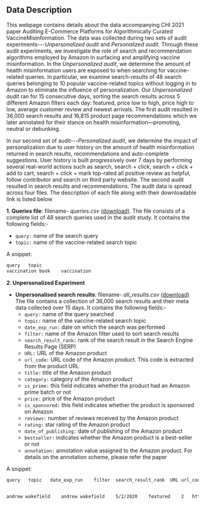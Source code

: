 ## Data Description
This webpage contains details about the data accompanying CHI 2021 paper Auditing E-Commerce Platforms for Algorithmically Curated VaccineMisinformation. The data was collected during two sets of audit experiments---<i>Unpersonalized audit</i> and <i>Personalized audit</i>. Through these audit experiments, we investigate the role of search and recommendation algorithms employed by Amazon in surfacing and amplifying vaccine misinformation. In the <i>Unpersonalized audit</i>, we determine the amount of health misinformation users are exposed to when searching for vaccine-related queries. In particular, we examine search-results of 48 search queries belonging to 10 popular vaccine-related topics without logging in to Amazon to eliminate the influence of personalization. Our <i>Unpersonalized audit</i> ran for 15 consecutive days, sorting the search results across 5 different Amazon filters each day: featured, price low to high, price high to low, average customer review and newest arrivals. The first audit resulted in 36,000 search results and 16,815 product page recommendations which we later annotated for their stance on health misinformation—promoting, neutral or debunking.
 
In our second set of audit---<i>Personalized audit</i>, we determine the impact of personalization due to user history on the amount of health misinformation returned in search results, recommendations and auto-complete suggestions. User history is built progressively over 7 days by performing several real-world actions such as search, search + click, search + click + add to cart, search + click + mark top-rated all positive review as helpful, follow contributor and search on third party website. The second audit resulted in  search results and  recommendations. The audit data is spread across four files. The description of each file along with their downloadable link is listed below
  
  
**1. Queries file**: filename- *queries.csv* [(download)](https://raw.githubusercontent.com/social-comp/AmazonAudit-data/main/queries.csv). The file consists of a complete list of 48 search queries used in the audit study. It contains the following fields:-
  
  * ```query:``` name of the search query
  * ```topic:``` name of the vaccine-related search topic  
  
   A snippet:
   
```html
query	topic                                                                                  
vaccination book	vaccination
```


**2. Unpersonalized Experiment**
* __Unpersonalised search results__: filename- *all_results.csv* [(download)](https://github.com/social-comp/YouTubeAudit-data/blob/master/all_results.csv?raw=true) The file contains a collection of 36,000 search results and their meta data collected over 15 days. It contains the following fields:-
   * ```query:``` name of the query searched
   * ```topic:``` name of the vaccine-related search topic 
   * ```date_exp_run:``` date on which the search was performed
   * ```filter:``` name of the Amazon filter used to sort search results
   * ```search_result_rank:``` rank of the search result in the Search Engine Results Page (SERP)
   * ```URL:``` URL of the Amazon product
   * ```url_code:``` URL code of the Amazon product. This code is extracted from the product URL
   * ```title:``` title of the Amazon product
   * ```category:``` category of the Amazon product
   * ```is_prime:``` this field indicates whether the product had an Amazon prime batch or not
   * ```price:``` price of the Amazon product
   * ```is_sponsored:``` this field indicates whether the product is sponsored on Amazon
   * ```reviews:``` number of reviews received by the Amazon product
   * ```rating:``` star rating of the Amazon product
   * ```date_of_publishing:```	date of publishing of the Amazon product
   * ```bestseller:``` indicates whether the Amazon product is a best-seller or not
   * ```annotation:``` annotation value assigned to the Amazon product. For details on the annotation scheme, please refer the paper

A snippet:

```html
query	topic	date_exp_run	filter	search_result_rank	URL	url_code	title	category	is_prime	price	is_sponsored	reviews	rating	date_of_publishing	bestseller	annotation
                                                        

andrew wakefield	andrew wakefield	5/2/2020	featured	2	http://www.amazon.com/Vaccine-Court-Americas-Compensation-Program/dp/1629144525/ref=sr_1_2?dchild=1&keywords=andrew+wakefield&qid=1588435229&sr=8-2	1629144525	The Vaccine Court: The Dark Truth of America's Vaccine Injury Compensation Program	Books	Y	$24.49 	N	28 ratings	5.0 out of 5 stars	11-Nov-14	N	1
```
